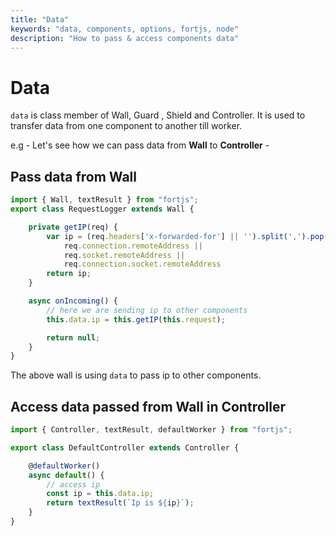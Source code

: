 ```yaml
---
title: "Data"
keywords: "data, components, options, fortjs, node"
description: "How to pass & access components data"
---
```


# Data

`data` is class member of Wall, Guard , Shield and Controller. It is used to transfer data from one component to another till worker.

e.g - Let's see how we can pass data from **Wall** to **Controller** - 

## Pass data from Wall

```javascript
import { Wall, textResult } from "fortjs";
export class RequestLogger extends Wall {

    private getIP(req) {
        var ip = (req.headers['x-forwarded-for'] || '').split(',').pop() ||
            req.connection.remoteAddress ||
            req.socket.remoteAddress ||
            req.connection.socket.remoteAddress
        return ip;
    }

    async onIncoming() {
        // here we are sending ip to other components
        this.data.ip = this.getIP(this.request);

        return null;
    }
}
```

The above wall is using `data` to pass ip to other components.

## Access data passed from Wall in Controller

```javascript
import { Controller, textResult, defaultWorker } from "fortjs";

export class DefaultController extends Controller {

    @defaultWorker()
    async default() {
        // access ip 
        const ip = this.data.ip;
        return textResult(`Ip is ${ip}`);
    }
}
```